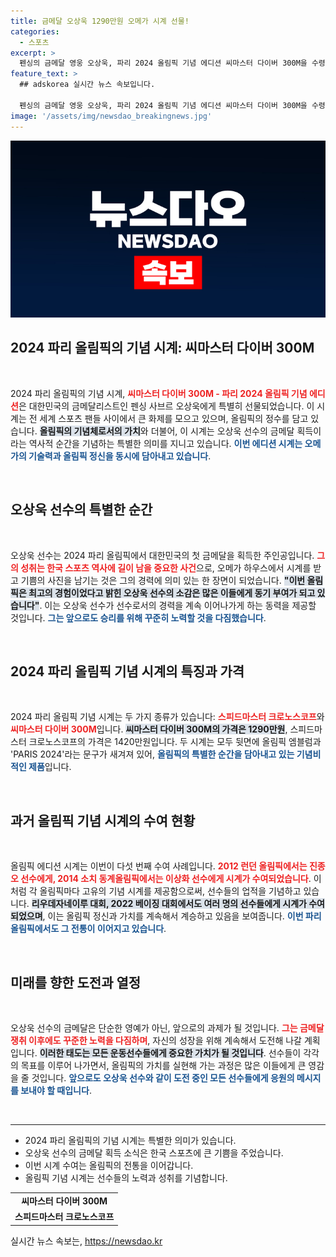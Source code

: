```yaml
---
title: 금메달 오상욱 1290만원 오메가 시계 선물!
categories:
  - 스포츠
excerpt: >
  펜싱의 금메달 영웅 오상욱, 파리 2024 올림픽 기념 에디션 씨마스터 다이버 300M을 수령! 그의 기쁨 가득한 소감과 함께 오메가의 특별한 선물 이야기를 들어보세요. 궁금하다면 클릭!
feature_text: >
  ## adskorea 실시간 뉴스 속보입니다.

  펜싱의 금메달 영웅 오상욱, 파리 2024 올림픽 기념 에디션 씨마스터 다이버 300M을 수령! 그의 기쁨 가득한 소감과 함께 오메가의 특별한 선물 이야기를 들어보세요. 궁금하다면 클릭!
image: '/assets/img/newsdao_breakingnews.jpg'
---
```


<p><img src="/assets/img/newsdao_breakingnews.jpg" alt="adskorea 속보" /></p>

<h2 data-ke-size="size26">2024 파리 올림픽의 기념 시계: 씨마스터 다이버 300M</h2>

<p data-ke-size="size16">&nbsp;</p>

<p>2024 파리 올림픽의 기념 시계, <b><span style="color: #ee2323;">씨마스터 다이버 300M - 파리 2024 올림픽 기념 에디션</span></b>은 대한민국의 금메달리스트인 펜싱 사브르 오상욱에게 특별히 선물되었습니다. 이 시계는 전 세계 스포츠 팬들 사이에서 큰 화제를 모으고 있으며, 올림픽의 정수를 담고 있습니다. <b><span style="background-color: #21538527;">올림픽의 기념체로서의 가치</span></b>와 더불어, 이 시계는 오상욱 선수의 금메달 획득이라는 역사적 순간을 기념하는 특별한 의미를 지니고 있습니다. <b><span style="color: #1a5490;">이번 에디션 시계는 오메가의 기술력과 올림픽 정신을 동시에 담아내고 있습니다</span></b>.</p>

<p data-ke-size="size16">&nbsp;</p>

<h2 data-ke-size="size26">오상욱 선수의 특별한 순간</h2>

<p data-ke-size="size16">&nbsp;</p>

<p>오상욱 선수는 2024 파리 올림픽에서 대한민국의 첫 금메달을 획득한 주인공입니다. <b><span style="color: #ee2323;">그의 성취는 한국 스포츠 역사에 길이 남을 중요한 사건</span></b>으로, 오메가 하우스에서 시계를 받고 기쁨의 사진을 남기는 것은 그의 경력에 의미 있는 한 장면이 되었습니다. <b><span style="background-color: #21538527;">"이번 올림픽은 최고의 경험이었다고 밝힌 오상욱 선수의 소감은 많은 이들에게 동기 부여가 되고 있습니다"</span></b>. 이는 오상욱 선수가 선수로서의 경력을 계속 이어나가게 하는 동력을 제공할 것입니다. <b><span style="color: #1a5490;">그는 앞으로도 승리를 위해 꾸준히 노력할 것을 다짐했습니다</span></b>.</p>

<p data-ke-size="size16">&nbsp;</p>

<h2 data-ke-size="size26">2024 파리 올림픽 기념 시계의 특징과 가격</h2>

<p data-ke-size="size16">&nbsp;</p>

<p>2024 파리 올림픽 기념 시계는 두 가지 종류가 있습니다: <b><span style="color: #ee2323;">스피드마스터 크로노스코프</span></b>와 <b><span style="color: #ee2323;">씨마스터 다이버 300M</span></b>입니다. <b><span style="background-color: #21538527;">씨마스터 다이버 300M의 가격은 1290만원</span></b>, 스피드마스터 크로노스코프의 가격은 1420만원입니다. 두 시계는 모두 뒷면에 올림픽 엠블럼과 'PARIS 2024'라는 문구가 새겨져 있어, <b><span style="color: #1a5490;">올림픽의 특별한 순간을 담아내고 있는 기념비적인 제품</span></b>입니다.</p>

<p data-ke-size="size16">&nbsp;</p>

<h2 data-ke-size="size26">과거 올림픽 기념 시계의 수여 현황</h2>

<p data-ke-size="size16">&nbsp;</p>

<p>올림픽 에디션 시계는 이번이 다섯 번째 수여 사례입니다. <b><span style="color: #ee2323;">2012 런던 올림픽에서는 진종오 선수에게, 2014 소치 동계올림픽에서는 이상화 선수에게 시계가 수여되었습니다</span></b>. 이처럼 각 올림픽마다 고유의 기념 시계를 제공함으로써, 선수들의 업적을 기념하고 있습니다. <b><span style="background-color: #21538527;">리우데자네이루 대회, 2022 베이징 대회에서도 여러 명의 선수들에게 시계가 수여되었으며</span></b>, 이는 올림픽 정신과 가치를 계속해서 계승하고 있음을 보여줍니다. <b><span style="color: #1a5490;">이번 파리 올림픽에서도 그 전통이 이어지고 있습니다</span></b>.</p>

<p data-ke-size="size16">&nbsp;</p>

<h2 data-ke-size="size26">미래를 향한 도전과 열정</h2>

<p data-ke-size="size16">&nbsp;</p>

<p>오상욱 선수의 금메달은 단순한 영예가 아닌, 앞으로의 과제가 될 것입니다. <b><span style="color: #ee2323;">그는 금메달 쟁취 이후에도 꾸준한 노력을 다짐하며</span></b>, 자신의 성장을 위해 계속해서 도전해 나갈 계획입니다. <b><span style="background-color: #21538527;">이러한 태도는 모든 운동선수들에게 중요한 가치가 될 것입니다</span></b>. 선수들이 각각의 목표를 이루어 나가면서, 올림픽의 가치를 실현해 가는 과정은 많은 이들에게 큰 영감을 줄 것입니다. <b><span style="color: #1a5490;">앞으로도 오상욱 선수와 같이 도전 중인 모든 선수들에게 응원의 메시지를 보내야 할 때입니다</span></b>.</p>

<p data-ke-size="size16">&nbsp;</p>

<hr />

<ul>
    <li>2024 파리 올림픽의 기념 시계는 특별한 의미가 있습니다.</li>
    <li>오상욱 선수의 금메달 획득 소식은 한국 스포츠에 큰 기쁨을 주었습니다.</li>
    <li>이번 시계 수여는 올림픽의 전통을 이어갑니다.</li>
    <li>올림픽 기념 시계는 선수들의 노력과 성취를 기념합니다.</li>
</ul>

<table>
    <tr>
        <td style="text-align: center; height: 17px;"><b>씨마스터 다이버 300M</b></td>
    </tr>
    <tr>
        <td style="text-align: center; height: 17px;"><b>스피드마스터 크로노스코프</b></td>
    </tr>
</table>
실시간 뉴스 속보는, <a href="https://newsdao.kr" rel="dofollow">https://newsdao.kr</a>


